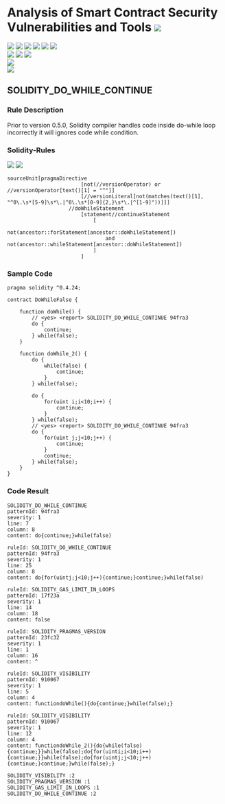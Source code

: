 # Analysis of Smart Contract Security Vulnerabilities and Tools ![](https://img.shields.io/badge/-Live-brightgreen)
![](https://img.shields.io/badge/Batch-UG21CYS-lightgreen) ![](https://img.shields.io/badge/Batch-PG21CYS-green) ![](https://img.shields.io/badge/Batch-UG22CYS-lightgreen) ![](https://img.shields.io/badge/Batch-PG21CYS-green) ![](https://img.shields.io/badge/Batch-PhD-darkgreen) ![](https://img.shields.io/badge/-B_RIG-darkgreen)<br/>   ![](https://img.shields.io/badge/BlockchainCourse-21CY712-green)  ![](https://img.shields.io/badge/-M.Tech_Dissertation-blue) ![](https://img.shields.io/badge/Focus-Smart_Contract_Security-yellow) <br/>
![](https://img.shields.io/badge/Blockchain-Ethereum-blue)   <br/> 
![](https://img.shields.io/badge/Language-Solidity-blue)

## SOLIDITY_DO_WHILE_CONTINUE
### Rule Description
Prior to version 0.5.0, Solidity compiler handles code inside do-while loop incorrectly it will ignores code while condition.
### Solidity-Rules

![](https://img.shields.io/badge/Pattern_ID-94fra3-gold) ![](https://img.shields.io/badge/Severity-1-brown) 

```
sourceUnit[pragmaDirective
                        [not(//versionOperator) or //versionOperator[text()[1] = "^"]]
                        [//versionLiteral[not(matches(text()[1], "^0\.\s*[5-9]\s*\.|^0\.\s*[0-9]{2,}\s*\.|^[1-9]"))]]]
                    //doWhileStatement
                        [statement//continueStatement
                            [
                                not(ancestor::forStatement[ancestor::doWhileStatement])
                                and not(ancestor::whileStatement[ancestor::doWhileStatement])
                            ]
                        ]
```

### Sample Code

```
pragma solidity ^0.4.24;

contract DoWhileFalse {

    function doWhile() {
        // <yes> <report> SOLIDITY_DO_WHILE_CONTINUE 94fra3
        do {
            continue;
        } while(false);
    }

    function doWhile_2() {
        do {
            while(false) {
                continue;
            }
        } while(false);

        do {
            for(uint i;i<10;i++) {
                continue;
            }
        } while(false);
        // <yes> <report> SOLIDITY_DO_WHILE_CONTINUE 94fra3
        do {
            for(uint j;j<10;j++) {
                continue;
            }
            continue;
        } while(false);
    }
}
```
### Code Result

```
SOLIDITY_DO_WHILE_CONTINUE
patternId: 94fra3
severity: 1
line: 7
column: 8
content: do{continue;}while(false)

ruleId: SOLIDITY_DO_WHILE_CONTINUE
patternId: 94fra3
severity: 1
line: 25
column: 8
content: do{for(uintj;j<10;j++){continue;}continue;}while(false)

ruleId: SOLIDITY_GAS_LIMIT_IN_LOOPS
patternId: 17f23a
severity: 1
line: 14
column: 18
content: false

ruleId: SOLIDITY_PRAGMAS_VERSION
patternId: 23fc32
severity: 1
line: 1
column: 16
content: ^

ruleId: SOLIDITY_VISIBILITY
patternId: 910067
severity: 1
line: 5
column: 4
content: functiondoWhile(){do{continue;}while(false);}

ruleId: SOLIDITY_VISIBILITY
patternId: 910067
severity: 1
line: 12
column: 4
content: functiondoWhile_2(){do{while(false){continue;}}while(false);do{for(uinti;i<10;i++){continue;}}while(false);do{for(uintj;j<10;j++){continue;}continue;}while(false);}

SOLIDITY_VISIBILITY :2
SOLIDITY_PRAGMAS_VERSION :1
SOLIDITY_GAS_LIMIT_IN_LOOPS :1
SOLIDITY_DO_WHILE_CONTINUE :2

```
